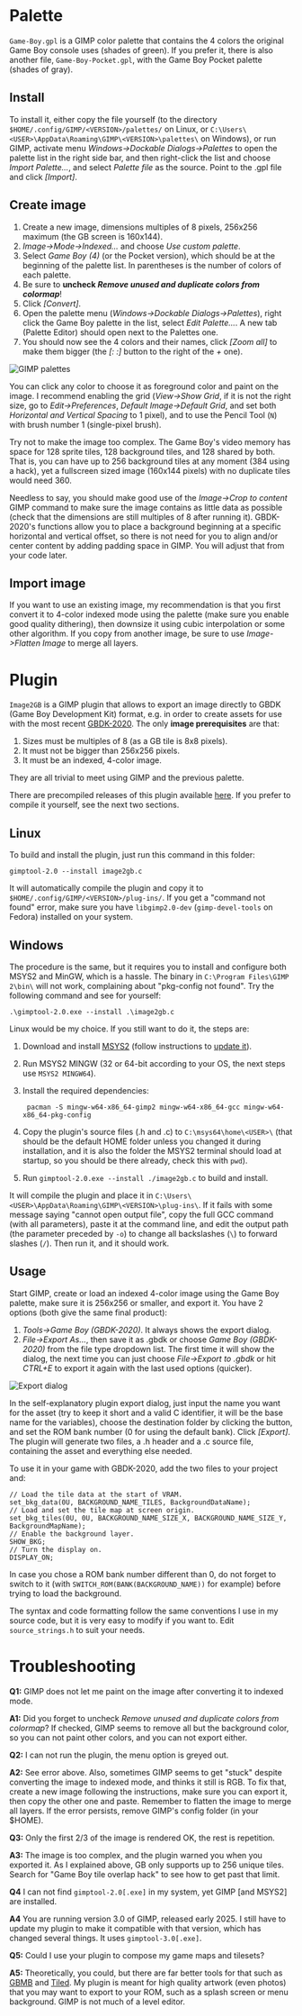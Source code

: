 Palette
=======

`Game-Boy.gpl` is a GIMP color palette that contains the 4 colors the original
Game Boy console uses (shades of green). If you prefer it, there is also another
file, `Game-Boy-Pocket.gpl`, with the Game Boy Pocket palette (shades of gray).

Install
-------

To install it, either copy the file yourself (to the directory
`$HOME/.config/GIMP/<VERSION>/palettes/` on Linux, or
`C:\Users\<USER>\AppData\Roaming\GIMP\<VERSION>\palettes\` on Windows), or run
GIMP, activate menu *Windows->Dockable Dialogs->Palettes* to open the palette
list in the right side bar, and then right-click the list and choose
*Import Palette...*, and select *Palette file* as the source. Point to the .gpl
file and click *[Import]*.

Create image
------------

1. Create a new image, dimensions multiples of 8 pixels, 256x256 maximum (the GB
   screen is 160x144).
2. *Image->Mode->Indexed...* and choose *Use custom palette*.
3. Select *Game Boy (4)* (or the Pocket version), which should be at the
   beginning of the palette list. In parentheses is the number of colors of each
   palette.
4. Be sure to **uncheck _Remove unused and duplicate colors from colormap_**!
5. Click *[Convert]*.
6. Open the palette menu (*Windows->Dockable Dialogs->Palettes*), right click
   the Game Boy palette in the list, select *Edit Palette...*. A new tab
   (Palette Editor) should open next to the Palettes one.
7. You should now see the 4 colors and their names, click *[Zoom all]* to make
   them bigger (the *[: :]* button to the right of the *+* one).

![GIMP palettes](GIMP_palettes.png "GIMP interface, with palette tabs")

You can click any color to choose it as foreground color and paint on the image.
I recommend enabling the grid (*View->Show Grid*, if it is not the right size,
go to *Edit->Preferences*, *Default Image->Default Grid*, and set both
*Horizontal and Vertical Spacing* to 1 pixel), and to use the Pencil Tool (`N`)
with brush number 1 (single-pixel brush).

Try not to make the image too complex. The Game Boy's video memory has space for
128 sprite tiles, 128 background tiles, and 128 shared by both. That is, you can
have up to 256 background tiles at any moment (384 using a hack), yet a
fullscreen sized image (160x144 pixels) with no duplicate tiles would need 360.

Needless to say, you should make good use of the *Image->Crop to content* GIMP
command to make sure the image contains as little data as possible (check that
the dimensions are still multiples of 8 after running it). GBDK-2020's functions
allow you to place a background beginning at a specific horizontal and vertical
offset, so there is not need for you to align and/or center content by adding
padding space in GIMP. You will adjust that from your code later.

Import image
------------

If you want to use an existing image, my recommendation is that you first
convert it to 4-color indexed mode using the palette (make sure you enable good
quality dithering), then downsize it using cubic interpolation or some other
algorithm. If you copy from another image, be sure to use *Image->Flatten Image*
to merge all layers.

Plugin
======

`Image2GB` is a GIMP plugin that allows to export an image directly to GBDK
(Game Boy Development Kit) format, e.g. in order to create assets for use with
the most recent [GBDK-2020](https://github.com/gbdk-2020/gbdk-2020). The only
**image prerequisites** are that:

1. Sizes must be multiples of 8 (as a GB tile is 8x8 pixels).
2. It must not be bigger than 256x256 pixels.
3. It must be an indexed, 4-color image.

They are all trivial to meet using GIMP and the previous palette.

There are precompiled releases of this plugin available
[here](https://github.com/DaSalba/Image2GB/releases). If you prefer to compile
it yourself, see the next two sections.

Linux
-----

To build and install the plugin, just run this command in this folder:

	gimptool-2.0 --install image2gb.c

It will automatically compile the plugin and copy it to
`$HOME/.config/GIMP/<VERSION>/plug-ins/`. If you get a "command not found"
error, make sure you have `libgimp2.0-dev` (`gimp-devel-tools` on Fedora)
installed on your system.

Windows
-------

The procedure is the same, but it requires you to install and configure both
MSYS2 and MinGW, which is a hassle. The binary in `C:\Program Files\GIMP 2\bin\`
will not work, complaining about "pkg-config not found". Try the following
command and see for yourself:

	.\gimptool-2.0.exe --install .\image2gb.c

Linux would be my choice. If you still want to do it, the steps are:

1. Download and install [MSYS2](https://www.msys2.org) (follow instructions to
   [update it](https://www.msys2.org/docs/updating)).
2. Run MSYS2 MINGW (32 or 64-bit according to your OS, the next steps use
   `MSYS2 MINGW64`).
3. Install the required dependencies:

		pacman -S mingw-w64-x86_64-gimp2 mingw-w64-x86_64-gcc mingw-w64-x86_64-pkg-config

4. Copy the plugin's source files (.h and .c) to `C:\msys64\home\<USER>\` (that
   should be the default HOME folder unless you changed it during installation,
   and it is also the folder the MSYS2 terminal should load at startup, so you
   should be there already, check this with `pwd`).
5. Run `gimptool-2.0.exe --install ./image2gb.c` to build and install.

It will compile the plugin and place it in
`C:\Users\<USER>\AppData\Roaming\GIMP\<VERSION>\plug-ins\`. If it fails with
some message saying "cannot open output file", copy the full GCC command (with
all parameters), paste it at the command line, and edit the output path (the
parameter preceded by `-o`) to change all backslashes (`\`) to forward slashes
(`/`). Then run it, and it should work.

Usage
-----

Start GIMP, create or load an indexed 4-color image using the Game Boy palette,
make sure it is 256x256 or smaller, and export it. You have 2 options (both give
the same final product):

1. *Tools->Game Boy (GBDK-2020)*. It always shows the export dialog.
2. *File->Export As...*, then save it as .gbdk or choose *Game Boy (GBDK-2020)*
   from the file type dropdown list. The first time it will show the dialog, the
   next time you can just choose *File->Export to <NAME>.gbdk* or hit *CTRL+E*
   to export it again with the last used options (quicker).

![Export dialog](GIMP_export_dialog.png "GIMP export dialog of the plugin")

In the self-explanatory plugin export dialog, just input the name you want for
the asset (try to keep it short and a valid C identifier, it will be the base
name for the variables), choose the destination folder by clicking the button,
and set the ROM bank number (0 for using the default bank). Click *[Export]*.
The plugin will generate two files, a .h header and a .c source file, containing
the asset and everything else needed.

To use it in your game with GBDK-2020, add the two files to your project and:

	// Load the tile data at the start of VRAM.
	set_bkg_data(0U, BACKGROUND_NAME_TILES, BackgroundDataName);
	// Load and set the tile map at screen origin.
	set_bkg_tiles(0U, 0U, BACKGROUND_NAME_SIZE_X, BACKGROUND_NAME_SIZE_Y, BackgroundMapName);
	// Enable the background layer.
	SHOW_BKG;
	// Turn the display on.
	DISPLAY_ON;

In case you chose a ROM bank number different than 0, do not forget to switch to
it (with `SWITCH_ROM(BANK(BACKGROUND_NAME))` for example) before trying to
load the background.

The syntax and code formatting follow the same conventions I use in my source
code, but it is very easy to modify if you want to. Edit `source_strings.h` to
suit your needs.

Troubleshooting
===============

**Q1:** GIMP does not let me paint on the image after converting it to indexed
        mode.

**A1:** Did you forget to uncheck *Remove unused and duplicate colors from
        colormap*? If checked, GIMP seems to remove all but the background
        color, so you can not paint other colors, and you can not export either.

**Q2:** I can not run the plugin, the menu option is greyed out.

**A2:** See error above. Also, sometimes GIMP seems to get "stuck" despite
        converting the image to indexed mode, and thinks it still is RGB. To fix
        that, create a new image following the instructions, make sure you can
        export it, then copy the other one and paste. Remember to flatten the
        image to merge all layers. If the error persists, remove GIMP's config
        folder (in your $HOME).

**Q3:** Only the first 2/3 of the image is rendered OK, the rest is repetition.

**A3:** The image is too complex, and the plugin warned you when you exported
        it. As I explained above, GB only supports up to 256 unique tiles.
        Search for "Game Boy tile overlap hack" to see how to get past that
        limit.

**Q4** I can not find `gimptool-2.0[.exe]` in my system, yet GIMP [and MSYS2]
       are installed.

**A4** You are running version 3.0 of GIMP, released early 2025. I still have to
       update my plugin to make it compatible with that version, which has
       changed several things. It uses `gimptool-3.0[.exe]`.

**Q5:** Could I use your plugin to compose my game maps and tilesets?

**A5:** Theoretically, you could, but there are far better tools for that such
        as [GBMB](https://github.com/gbdk-2020/GBTD_GBMB) and
        [Tiled](https://www.mapeditor.org/). My plugin is meant for high quality
        artwork (even photos) that you may want to export to your ROM, such as a
        splash screen or menu background. GIMP is not much of a level editor.
